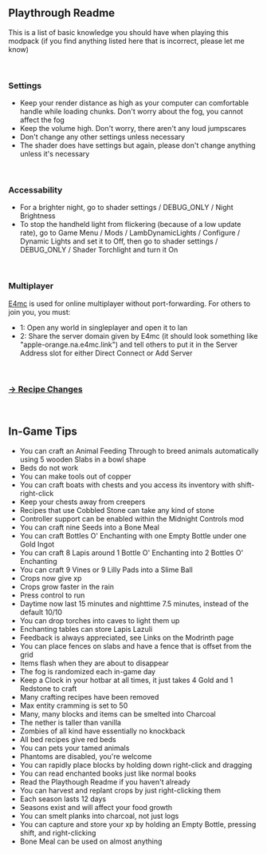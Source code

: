 ## Playthrough Readme

This is a list of basic knowledge you should have when playing this modpack (if you find anything listed here that is incorrect, please let me know)

<br>

### Settings

- Keep your render distance as high as your computer can comfortable handle while loading chunks. Don't worry about the fog, you cannot affect the fog
- Keep the volume high. Don't worry, there aren't any loud jumpscares
- Don't change any other settings unless necessary
- The shader does have settings but again, please don't change anything unless it's necessary

<br>

### Accessability

- For a brighter night, go to shader settings / DEBUG_ONLY / Night Brightness
- To stop the handheld light from flickering (because of a low update rate), go to Game Menu / Mods / LambDynamicLights / Configure / Dynamic Lights and set it to Off, then go to shader settings / DEBUG_ONLY / Shader Torchlight and turn it On

<br>

### Multiplayer

[E4mc](https://modrinth.com/mod/e4mc) is used for online multiplayer without port-forwarding. For others to join you, you must:
- 1: Open any world in singleplayer and open it to lan
- 2: Share the server domain given by E4mc (it should look something like "apple-orange.na.e4mc.link") and tell others to put it in the Server Address slot for either Direct Connect or Add Server

<br>

### [-> Recipe Changes](Recipe_Changes.md)

<br>

## In-Game Tips

- You can craft an Animal Feeding Through to breed animals automatically using 5 wooden Slabs in a bowl shape
- Beds do not work
- You can make tools out of copper
- You can craft boats with chests and you access its inventory with shift-right-click
- Keep your chests away from creepers
- Recipes that use Cobbled Stone can take any kind of stone
- Controller support can be enabled within the Midnight Controls mod
- You can craft nine Seeds into a Bone Meal
- You can craft Bottles O' Enchanting with one Empty Bottle under one Gold Ingot
- You can craft 8 Lapis around 1 Bottle O' Enchanting into 2 Bottles O' Enchanting
- You can craft 9 Vines or 9 Lilly Pads into a Slime Ball
- Crops now give xp
- Crops grow faster in the rain
- Press control to run
- Daytime now last 15 minutes and nighttime 7.5 minutes, instead of the default 10/10
- You can drop torches into caves to light them up
- Enchanting tables can store Lapis Lazuli
- Feedback is always appreciated, see Links on the Modrinth page
- You can place fences on slabs and have a fence that is offset from the grid
- Items flash when they are about to disappear
- The fog is randomized each in-game day
- Keep a Clock in your hotbar at all times, it just takes 4 Gold and 1 Redstone to craft
- Many crafting recipes have been removed
- Max entity cramming is set to 50
- Many, many blocks and items can be smelted into Charcoal
- The nether is taller than vanilla
- Zombies of all kind have essentially no knockback
- All bed recipes give red beds
- You can pets your tamed animals
- Phantoms are disabled, you're welcome
- You can rapidly place blocks by holding down right-click and dragging
- You can read enchanted books just like normal books
- Read the Playthough Readme if you haven't already
- You can harvest and replant crops by just right-clicking them
- Each season lasts 12 days
- Seasons exist and will affect your food growth
- You can smelt planks into charcoal, not just logs
- You can capture and store your xp by holding an Empty Bottle, pressing shift, and right-clicking
- Bone Meal can be used on almost anything
